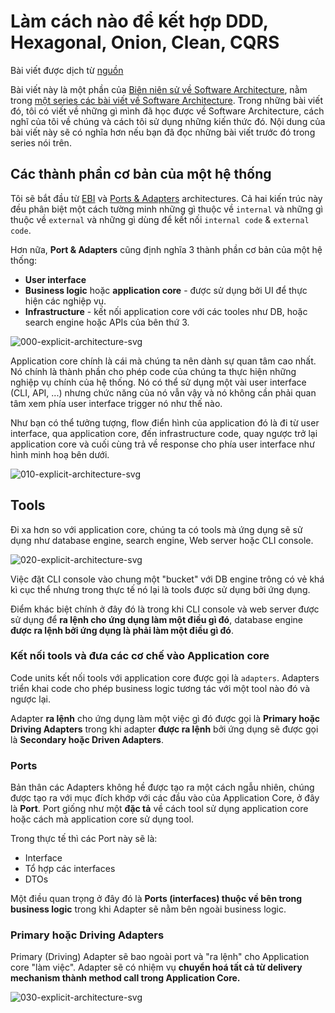 # Làm cách nào để kết hợp DDD, Hexagonal, Onion, Clean, CQRS

Bài viết được dịch từ [nguồn](https://herbertograca.com/2017/11/16/explicit-architecture-01-ddd-hexagonal-onion-clean-cqrs-how-i-put-it-all-together/#domain-layer)

Bài viết này là một phần của [Biên niên sử về Software Architecture](https://herbertograca.com/2017/07/03/the-software-architecture-chronicles/), nằm trong [một series các bài viết về Software Architecture](https://herbertograca.com/tag/software-architecture/page/2/). Trong những bài viết đó, tôi có viết về những gì mình đã học được về Software Architecture, cách nghĩ của tôi về chúng và cách tôi sử dụng những kiến thức đó. Nội dung của bài viết này sẽ có nghĩa hơn nếu bạn đã đọc những bài viết trước đó trong series nói trên.

## Các thành phần cơ bản của một hệ thống

Tôi sẽ bắt đầu từ [EBI](https://herbertograca.com/2017/08/24/ebi-architecture/) và [Ports & Adapters](https://herbertograca.com/2017/09/14/ports-adapters-architecture/) architectures. Cả hai kiến trúc này đều phân biệt một cách tường minh những gì thuộc về `internal` và những gì thuộc về `external` và những gì dùng để kết nối `internal code` & `external code`.

Hơn nữa, **Port & Adapters** cũng định nghĩa 3 thành phần cơ bản của một hệ thống:

- **User interface**
- **Business logic** hoặc **application core** - được sử dụng bởi UI để thực hiện các nghiệp vụ.
- **Infrastructure** - kết nối application core với các tooles như DB, hoặc search engine hoặc APIs của bên thứ 3.

![000-explicit-architecture-svg](https://user-images.githubusercontent.com/15076665/222963258-87af8200-965d-4790-b438-fc5662f1ff85.png)

Application core chính là cái mà chúng ta nên dành sự quan tâm cao nhất. Nó chính là thành phần cho phép code của chúng ta thực hiện những nghiệp vụ chính của hệ thống. Nó có thể sử dụng một vài user interface (CLI, API, ...) nhưng chức năng của nó vẫn vậy và nó không cần phải quan tâm xem phía user interface trigger nó như thế nào.

Như bạn có thể tưởng tượng, flow điển hình của application đó là đi từ user interface, qua application core, đến infrastructure code, quay ngược trở lại application core và cuối cùng trả về response cho phía user interface như hình minh hoạ bên dưới.

![010-explicit-architecture-svg](https://user-images.githubusercontent.com/15076665/222990715-2c023aae-6eb3-4985-b26c-5e0217f15a4e.png)

## Tools

Đi xa hơn so với application core, chúng ta có tools mà ứng dụng sẽ sử dụng như database engine, search engine, Web server hoặc CLI console.

![020-explicit-architecture-svg](https://user-images.githubusercontent.com/15076665/222990793-837a42b8-4177-4fb6-987d-379041e1c4f7.png)

Việc đặt CLI console vào chung một "bucket" với DB engine trông có vẻ khá kì cục thể nhưng trong thực tế nó lại là tools được sử dụng bởi ứng dụng.

Điểm khác biệt chính ở đây đó là trong khi CLI console và web server được sử dụng để **ra lệnh cho ứng dụng làm một điều gì đó**, database engine **được ra lệnh bởi ứng dụng là phải làm một điều gì đó**.

### Kết nối tools và đưa các cơ chế vào Application core

Code units kết nối tools với application core được gọi là `adapters`. Adapters triển khai code cho phép business logic tương tác với một tool nào đó và ngược lại.

Adapter **ra lệnh** cho ứng dụng làm một việc gì đó được gọi là **Primary hoặc Driving Adapters** trong khi adapter **được ra lệnh** bởi ứng dụng sẽ được gọi là **Secondary hoặc Driven Adapters**.

### Ports

Bản thân các Adapters không hề được tạo ra một cách ngẫu nhiên, chúng được tạo ra với mục đích khớp với các đầu vào của Application Core, ở đây là **Port**. Port giống như một **đặc tả** về cách tool sử dụng application core hoặc cách mà application core sử dụng tool.

Trong thực tế thì các Port này sẽ là:

- Interface
- Tổ hợp các interfaces
- DTOs

Một điều quan trọng ở đây đó là **Ports (interfaces) thuộc về bên trong business logic** trong khi Adapter sẽ nằm bên ngoài business logic.

### Primary hoặc Driving Adapters

Primary (Driving) Adapter sẽ bao ngoài port và "ra lệnh" cho Application core "làm việc". Adapter sẽ có nhiệm vụ **chuyển hoá tất cả từ delivery mechanism thành method call trong Application Core.**

![030-explicit-architecture-svg](https://user-images.githubusercontent.com/15076665/223136385-c203417b-fe0e-42d6-af2d-b7d955a99e8d.png)

